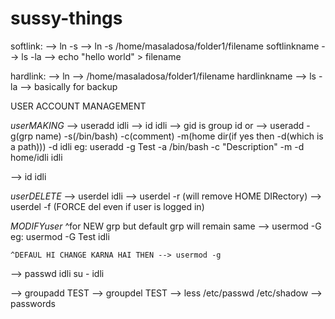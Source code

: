 # sussy-things

softlink: --> ln -s
	-->  ln -s /home/masaladosa/folder1/filename softlinkname
	-->  ls -la
	-->  echo "hello world" > filename

hardlink: --> ln
	-->  /home/masaladosa/folder1/filename hardlinkname 
	-->  ls -la
	-->  basically for backup

USER ACCOUNT MANAGEMENT

*userMAKING* 
	--> useradd idli
	--> id idli
	--> gid is group id 
	or
--> useradd -g(grp name) -s(/bin/bash) -c(comment) -m(home dir(if yes then -d(which is a path))) -d idli 
eg: useradd -g Test -a /bin/bash -c "Description" -m -d home/idli idli

--> id idli


*userDELETE*
	--> userdel idli
	--> userdel -r   (will remove HOME DIRectory)
	--> userdel -f   (FORCE del even if user is logged in)

*MODIFYuser*
	^for NEW grp but default grp will remain same --> usermod -G 
	eg: usermod -G Test idli
	
	^DEFAUL HI CHANGE KARNA HAI THEN --> usermod -g 

--> passwd idli 
su - idli


--> groupadd TEST
--> groupdel TEST
--> less /etc/passwd
/etc/shadow --> passwords 
